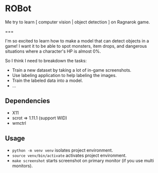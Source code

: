 # ROBot

Me try to learn [ computer vision | object detection ] on Ragnarok game.

===

I'm so excited to learn how to make a model that can detect objects in a game! 
I want it to be able to spot monsters, item drops, and dangerous situations where a character's HP is almost 0%.

So I think I need to breakdown the tasks:
- Train a new dataset by taking a lot of in-game screenshots.
- Use labeling application to help labeling the images.
- Train the labeled data into a model.
- ...

## Dependencies
- X11
- scrot => 1.11.1 (support WID)
- wmctrl

## Usage
- `python -m venv venv` isolates project environment.
- `source venv/bin/activate` activates project environment.
- `make screenshot` starts screenshot on primary monitor (if you use multi monitors).
